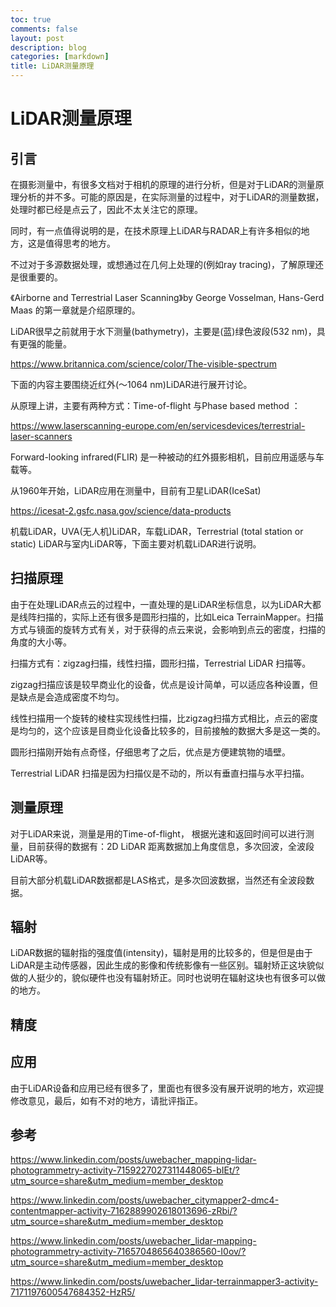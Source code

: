 ```yaml
---
toc: true
comments: false
layout: post
description: blog
categories: [markdown]
title: LiDAR测量原理
---
```

# LiDAR测量原理

## 引言

在摄影测量中，有很多文档对于相机的原理的进行分析，但是对于LiDAR的测量原理分析的并不多。可能的原因是，在实际测量的过程中，对于LiDAR的测量数据，处理时都已经是点云了，因此不太关注它的原理。

同时，有一点值得说明的是，在技术原理上LiDAR与RADAR上有许多相似的地方，这是值得思考的地方。

不过对于多源数据处理，或想通过在几何上处理的(例如ray tracing)，了解原理还是很重要的。

《Airborne and Terrestrial Laser Scanning》by George Vosselman, Hans-Gerd Maas 的第一章就是介绍原理的。

LiDAR很早之前就用于水下测量(bathymetry)，主要是(蓝)绿色波段(532 nm)，具有更强的能量。

https://www.britannica.com/science/color/The-visible-spectrum

下面的内容主要围绕近红外(～1064 nm)LiDAR进行展开讨论。

从原理上讲，主要有两种方式：Time-of-flight 与Phase based method ：

https://www.laserscanning-europe.com/en/servicesdevices/terrestrial-laser-scanners

Forward-looking infrared(FLIR) 是一种被动的红外摄影相机，目前应用遥感与车载等。

从1960年开始，LiDAR应用在测量中，目前有卫星LiDAR(IceSat)

https://icesat-2.gsfc.nasa.gov/science/data-products

机载LiDAR，UVA(无人机)LiDAR，车载LiDAR，Terrestrial (total station or static) LiDAR与室内LiDAR等，下面主要对机载LiDAR进行说明。

## 扫描原理

由于在处理LiDAR点云的过程中，一直处理的是LiDAR坐标信息，以为LiDAR大都是线阵扫描的，实际上还有很多是圆形扫描的，比如Leica TerrainMapper。扫描方式与镜面的旋转方式有关，对于获得的点云来说，会影响到点云的密度，扫描的角度的大小等。

扫描方式有：zigzag扫描，线性扫描，圆形扫描，Terrestrial LiDAR 扫描等。

zigzag扫描应该是较早商业化的设备，优点是设计简单，可以适应各种设置，但是缺点是会造成密度不均匀。

线性扫描用一个旋转的棱柱实现线性扫描，比zigzag扫描方式相比，点云的密度是均匀的，这个应该是目商业化设备比较多的，目前接触的数据大多是这一类的。

圆形扫描刚开始有点奇怪，仔细思考了之后，优点是方便建筑物的墙壁。

Terrestrial LiDAR 扫描是因为扫描仪是不动的，所以有垂直扫描与水平扫描。

## 测量原理

对于LiDAR来说，测量是用的Time-of-flight， 根据光速和返回时间可以进行测量，目前获得的数据有：2D LiDAR 距离数据加上角度信息，多次回波，全波段LiDAR等。

目前大部分机载LiDAR数据都是LAS格式，是多次回波数据，当然还有全波段数据。

## 辐射

LiDAR数据的辐射指的强度值(intensity)，辐射是用的比较多的，但是但是由于LiDAR是主动传感器，因此生成的影像和传统影像有一些区别。辐射矫正这块貌似做的人挺少的，貌似硬件也没有辐射矫正。同时也说明在辐射这块也有很多可以做的地方。

 ## 精度



## 应用



由于LiDAR设备和应用已经有很多了，里面也有很多没有展开说明的地方，欢迎提修改意见，最后，如有不对的地方，请批评指正。

## 参考

https://www.linkedin.com/posts/uwebacher_mapping-lidar-photogrammetry-activity-7159227027311448065-bIEt/?utm_source=share&utm_medium=member_desktop

https://www.linkedin.com/posts/uwebacher_citymapper2-dmc4-contentmapper-activity-7162889902618013696-zRbi/?utm_source=share&utm_medium=member_desktop

https://www.linkedin.com/posts/uwebacher_lidar-mapping-photogrammetry-activity-7165704865640386560-I0ov/?utm_source=share&utm_medium=member_desktop

https://www.linkedin.com/posts/uwebacher_lidar-terrainmapper3-activity-7171197600547684352-HzR5/







